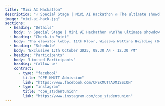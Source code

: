 ```yaml
---
title: "Mini AI Hackathon"
description: "🎶 Special Stage | Mini AI Hackathon 🔥 The ultimate showdown! Put your Artificial Intelligence (AI) knowledge to the test with challenging and practical problems 🚀 Limited spots available! And a cash prize awaits the winner 💵"
image: "mini-ai-hack.jpg"
sections:
  - heading: "Details"
    body: "🎶 Special Stage | Mini AI Hackathon 🔥\nThe ultimate showdown!\nPut your Artificial Intelligence (AI) knowledge\nto the test with challenging and practical problems 🚀\nLimited spots available! And a cash prize awaits the winner 💵\n✍️ Registration : 1 - 7 October 2025 👇\nIG: cpe_studentunion และ FB: องค์กรนักศึกษาวิศวกรรมคอมพิวเตอร์ (KMUTT)"
  - heading: "Check-in Point"
    body: "The elevator lobby, 11th Floor, Wissawa Wattana Building (S4)"
  - heading: "Schedule"
    body: "Exclusive 12th October 2025, 08.30 AM - 12.30 PM"
  - heading: "Participants"
    body: "Limited Participants"
  - heading: "Follow us"
    contract:
      - type: "facebook"
        title: "CPE KMUTT Admission"
        link: "https://www.facebook.com/CPEKMUTTADMISSION"
      - type: "instagram"
        title: "cpe_studentunion"
        link: "https://www.instagram.com/cpe_studentunion"
---
```

